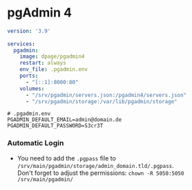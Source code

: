 # pgAdmin 4

```yaml
version: '3.9'
	
services:
  pgadmin:
    image: dpage/pgadmin4
    restart: always
    env_file: .pgadmin.env
    ports:
      - "[::1]:8000:80"
    volumes:
      - "/srv/pgadmin/servers.json:/pgadmin4/servers.json"
      - "/srv/pgadmin/storage:/var/lib/pgadmin/storage"
```

```shell
# .pgadmin.env
PGADMIN_DEFAULT_EMAIL=admin@domain.de
PGADMIN_DEFAULT_PASSWORD=S3cr3T
```

### Automatic Login
* You need to add the `.pgpass` file to `/srv/main/pgadmin/storage/admin_domain.tld/.pgpass`.  
Don't forget to adjust the permissions: `chown -R 5050:5050 /srv/main/pgadmin/`
